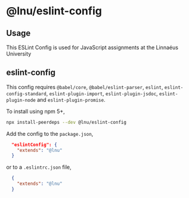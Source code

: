 # @lnu/eslint-config

## Usage

This ESLint Config is used for JavaScript assignments at the Linnaéus University

## eslint-config

This config requires `@babel/core`, `@babel/eslint-parser`, `eslint`, `eslint-config-standard`, `eslint-plugin-import`, `eslint-plugin-jsdoc`, `eslint-plugin-node` and `eslint-plugin-promise`.

To install using npm 5+,

```bash
npx install-peerdeps --dev @lnu/eslint-config
```

Add the config to the `package.json`,

```json
  "eslintConfig": {
    "extends": "@lnu"
  }
  ```

or to a `.eslintrc.json` file,

```json
  {
    "extends": "@lnu"
  }
  ```
